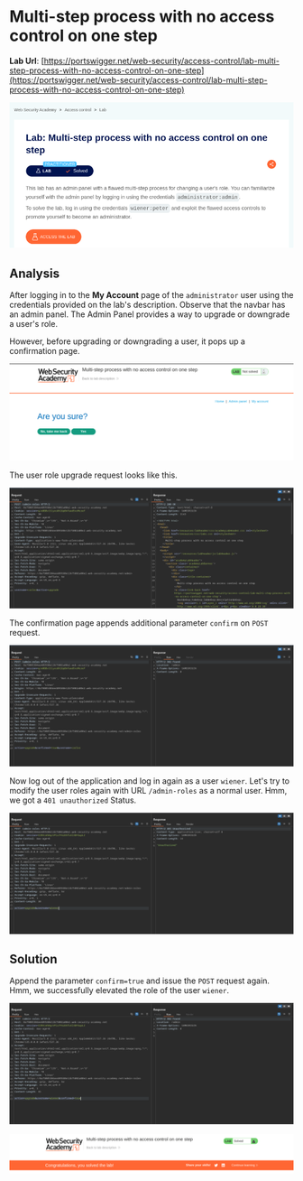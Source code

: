 # Multi-step process with no access control on one step

**Lab Url**: [https://portswigger.net/web-security/access-control/lab-multi-step-process-with-no-access-control-on-one-step](https://portswigger.net/web-security/access-control/lab-multi-step-process-with-no-access-control-on-one-step)

![Lab Description](img/lab-description.png)

## Analysis

After logging in to the **My Account** page of the `administrator` user using the credentials provided on the lab's description. Observe that the navbar has an admin panel. The Admin Panel provides a way to upgrade or downgrade a user's role.

However, before upgrading or downgrading a user, it pops up a confirmation page.

![Pop Box](img/pop-box.png)

The user role upgrade request looks like this.

![Admin Role](img/admin-roles.png)

The confirmation page appends additional parameter `confirm` on `POST` request.

![Admin Role Confirmed](img/admin-roles-confirmed.png)

Now log out of the application and log in again as a user `wiener`. Let's try to modify the user roles again with URL `/admin-roles` as a normal user. Hmm, we got a `401 unauthorized` Status.

![Admin 401](img/admin-role-401.png)

## Solution

Append the parameter `confirm=true` and issue the `POST` request again. Hmm, we successfully elevated the role of the user `wiener`.

![Admin 302](img/admin-role-302.png)

![Lab Solved](img/lab-solved.png)
